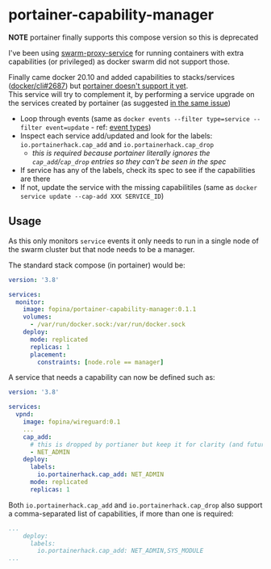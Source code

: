 # portainer-capability-manager

**NOTE** portainer finally supports this compose version so this is deprecated

I've been using [swarm-proxy-service](https://github.com/fopina/docker-swarm-service-proxy) for running containers with extra capabilities (or privileged) as docker swarm did not support those.

Finally came docker 20.10 and added capabilities to stacks/services ([docker/cli#2687](https://github.com/docker/cli/pull/2687)) but [portainer doesn't support it yet](https://github.com/portainer/portainer/issues/4684).  
This service will try to complement it, by performing a service upgrade on the services created by portainer (as suggested [in the same issue](https://github.com/portainer/portainer/issues/4684))

* Loop through events (same as `docker events --filter type=service --filter event=update` - ref: [event types](https://docs.docker.com/engine/reference/commandline/events/#object-types))
* Inspect each service add/updated and look for the labels: `io.portainerhack.cap_add` and `io.portainerhack.cap_drop`
  * *this is required because portainer literally ignores the `cap_add`/`cap_drop` entries so they can't be seen in the spec*
* If service has any of the labels, check its spec to see if the capabilities are there
* If not, update the service with the missing capabilitiles (same as `docker service update --cap-add XXX SERVICE_ID`)

## Usage

As this only monitors `service` events it only needs to run in a single node of the swarm cluster but that node needs to be a manager.

The standard stack compose (in portainer) would be:

```yaml
version: '3.8'

services:
  monitor:
    image: fopina/portainer-capability-manager:0.1.1
    volumes:
      - /var/run/docker.sock:/var/run/docker.sock
    deploy:
      mode: replicated
      replicas: 1
      placement:
        constraints: [node.role == manager]
```

A service that needs a capability can now be defined such as:

```yaml
version: '3.8'

services:
  vpnd:
    image: fopina/wireguard:0.1
    ...
    cap_add:
      # this is dropped by portianer but keep it for clarity (and future?)
      - NET_ADMIN
    deploy:
      labels:
        io.portainerhack.cap_add: NET_ADMIN
      mode: replicated
      replicas: 1
```

Both `io.portainerhack.cap_add` and `io.portainerhack.cap_drop` also support a comma-separated list of capabilities, if more than one is required:

```yaml
...
    deploy:
      labels:
        io.portainerhack.cap_add: NET_ADMIN,SYS_MODULE
...
```



